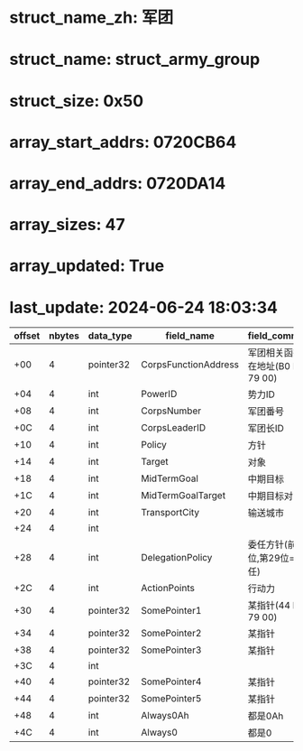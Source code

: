 # struct_name_zh: 军团
# struct_name: struct_army_group
# struct_size: 0x50
# array_start_addrs: 0720CB64
# array_end_addrs: 0720DA14
# array_sizes: 47
# array_updated: True
# last_update: 2024-06-24 18:03:34
| offset | nbytes | data_type | field_name           | field_comment                     |
| ------ | ------ | --------- | -------------------- | --------------------------------- |
| +00    | 4      | pointer32 | CorpsFunctionAddress | 军团相关函数所在地址(B0 BF 79 00) |
| +04    | 4      | int       | PowerID              | 势力ID                            |
| +08    | 4      | int       | CorpsNumber          | 军团番号                          |
| +0C    | 4      | int       | CorpsLeaderID        | 军团长ID                          |
| +10    | 4      | int       | Policy               | 方针                              |
| +14    | 4      | int       | Target               | 对象                              |
| +18    | 4      | int       | MidTermGoal          | 中期目标                          |
| +1C    | 4      | int       | MidTermGoalTarget    | 中期目标对象                      |
| +20    | 4      | int       | TransportCity        | 输送城市                          |
| +24    | 4      | int       |                      |                                   |
| +28    | 4      | int       | DelegationPolicy     | 委任方针(前12位,第29位=委任)      |
| +2C    | 4      | int       | ActionPoints         | 行动力                            |
| +30    | 4      | pointer32 | SomePointer1         | 某指针(44 BF 79 00)               |
| +34    | 4      | pointer32 | SomePointer2         | 某指针                            |
| +38    | 4      | pointer32 | SomePointer3         | 某指针                            |
| +3C    | 4      | int       |                      |                                   |
| +40    | 4      | pointer32 | SomePointer4         | 某指针                            |
| +44    | 4      | pointer32 | SomePointer5         | 某指针                            |
| +48    | 4      | int       | Always0Ah            | 都是0Ah                           |
| +4C    | 4      | int       | Always0              | 都是0                             |
